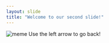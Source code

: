 ```yaml
---
layout: slide
title: "Welcome to our second slide!"
---
```

![meme](https://cdn.vox-cdn.com/thumbor/FOIV1c1Eq9Y1HQq-Sn1RgReLp0E=/0x0:735x500/920x613/filters:focal(310x192:426x308):format(webp)/cdn.vox-cdn.com/uploads/chorus_image/image/66727168/image.0.png)
Use the left arrow to go back!
